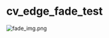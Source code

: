 cv_edge_fade_test
=================
![fade_img.png](http://farm4.staticflickr.com/3675/9720724679_7bec5686e3_o.png)
